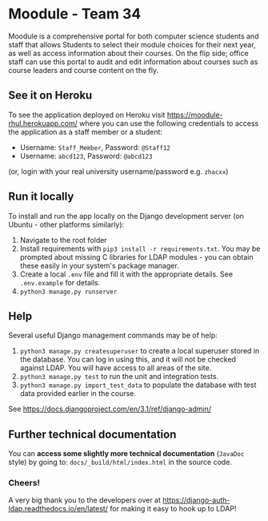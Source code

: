 # Moodule - Team 34
Moodule is a comprehensive portal for both computer science students and staff that allows Students to select their 
module choices for their next year, as well as access information about their courses. On the flip side; office staff 
can use this portal to audit and edit information about courses such as course leaders and course content on the fly.

## See it on Heroku 
To see the application deployed on Heroku visit https://moodule-rhul.herokuapp.com/
where you can use the following credentials to access the application as a staff member or a student:

* Username: `Staff_Member`, Password: `@Staff12`
* Username: `abcd123`, Password: `@abcd123`

(or, login with your real university username/password e.g. `zhacxx`)

## Run it locally
To install and run the app locally on the Django development server (on Ubuntu - other platforms similarly):

1. Navigate to the root folder
2. Install requirements with `pip3 install -r requirements.txt`. You may be prompted about missing C libraries for LDAP modules - you can obtain these easily in your system's package manager.
3. Create a local `.env` file and fill it with the appropriate details. See `.env.example` for details.
4. `python3 manage.py runserver`

## Help
Several useful Django management commands may be of help:
1. `python3 manage.py createsuperuser` to create a local superuser stored in the database.
   You can log in using this, and it will not be checked against LDAP. You will have access to all areas of the site.
2. `python3 manage.py test` to run the unit and integration tests.
3. `python3 manage.py import_test_data` to populate the database with test data provided earlier in the course.

See https://docs.djangoproject.com/en/3.1/ref/django-admin/

## Further technical documentation
You can **access some slightly more technical documentation** (`JavaDoc` style) by going to:
`docs/_build/html/index.html`
in the source code.

### Cheers!
A very big thank you to the developers over at https://django-auth-ldap.readthedocs.io/en/latest/ for making it easy to hook up to LDAP!
